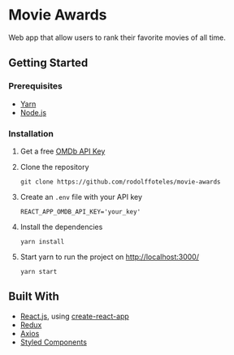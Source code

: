 # Movie Awards

Web app that allow users to rank their favorite movies of all time.

## Getting Started

### Prerequisites

- [Yarn](https://classic.yarnpkg.com/en/docs/install)
- [Node.js](https://nodejs.org/en/)

### Installation

1. Get a free [OMDb API Key](http://www.omdbapi.com/apikey.aspx)
2. Clone the repository

   ```
   git clone https://github.com/rodolffoteles/movie-awards
   ```

3. Create an `.env` file with your API key

   ```.env
   REACT_APP_OMDB_API_KEY='your_key'
   ```

4. Install the dependencies

   ```
   yarn install
   ```

5. Start yarn to run the project on [http://localhost:3000/](http://localhost:3000/)

   ```
   yarn start
   ```

## Built With

- [React.js](https://reactjs.org/), using [create-react-app](https://create-react-app.dev/)
- [Redux](https://redux.js.org/)
- [Axios](https://github.com/axios/axios)
- [Styled Components](https://styled-components.com/)
